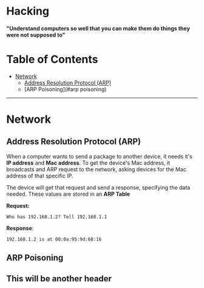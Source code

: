 # Hacking

#### "Understand computers so well that you can make them do things they were not supposed to"

# Table of Contents
* [Network](#network)
	* [Address Resolution Protocol (ARP)](#address_resolution_protocol_(arp))
	* [ARP Poisoning](#arp poisoning)

***
# Network

## Address Resolution Protocol (ARP)

When a computer wants to send a package to another device, it needs it's **IP address** and **Mac address**. To get the device's Mac address, it broadcasts and ARP request to the network, asking devices for the Mac address of that specific IP.

The device will get that request and send a response, specifying the data needed. These values are stored in an **ARP Table**

**Request:**
~~~
Who has 192.168.1.2? Tell 192.168.1.1
~~~

**Response**:
~~~
192.168.1.2 is at 00:0a:95:9d:68:16
~~~

## ARP Poisoning

## This will be another header
